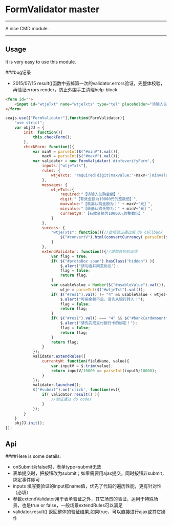 # FormValidator master

---

A nice CMD module.

---

## Usage

It is very easy to use this module.

###bug记录
* 2015/07/15 result()函数中去掉第一次的validator.errors验证，先整体校验，再验证errors render，防止外围手工清理help-block

````html
<form id="">
    <input id="wtjeTxt" name="wtjeTxts" type="tel" placeholder="请输入认购金额" value="50000">
</form>
````

```javascript
seajs.use(["FormValidator"],function(FormValidator){
    "use strict";
    var objJJ = {
        init: function(){
            this.checkForm();
        },
        checkForm: function(){
            var minV = parseInt($("#minV").val()),
                maxV = parseInt($("#maxV").val());
            var validator = new FormValidator('#infoverifyForm',{
                inputs:["wtjeTxts"],
                rules: {
                    wtjeTxts: 'required|digit|maxvalue:'+maxV+'|minvalue:'+minV+'|currentyW'
                },
                messages: {
                    wtjeTxts:{
                        required:"【请输入认购金额】",
                        digit:"【有效金额为10000元的整数倍】",
                        maxvalue:"【最高认购金额为：" + maxV+"元】",
                        minvalue:"【最低认购金额为：" + minV+"元】",
                        currentyW:'【有效金额为10000元的整数倍】'
                    }
                },
                success: {
                    "wtjeTxts": function(){//此项验证通过后 do callback
                        $("#convertV").html(convertCurrency( parseInt($("#wtjeTxt").val()) ));
                    }
                },
                extendValidator: function(){//增加其它验证项
                    var flag = true;
                    if( $("#protoBox span").hasClass("hidden") ){
                        $.alert("请勾选并同意协议");
                        flag = false;
                        return flag;
                    }
                    var usableValue = Number($("#usableValue").val()),
                        wtje = parseInt($("#wtjeTxt").val());
                    if( $("#res1").val() != "4" && usableValue < wtje){
                        $.alert("可用余额不足，请先从银行转入！");
                        flag = false;
                        return flag;
                    }
                    if( $("#res1").val() === "4" && $("#bankCardAmount").val()==0){
                        $.alert("请先完成支付银行卡的绑定！");
                        flag = false;
                        return flag;
                    }
                    return flag;
                }
            });
            validator.extendRules({
                currentyW: function(fieldName, value){
                    var inputV = $.trim(value);
                    return inputV/10000 == parseInt(inputV/10000);
                }
            });
            validator.launched();
            $("#submit").on('click', function(ev){
                if( validator.result() ){
                    //验证通过 do codes
                }
            });
        }
    }
    objJJ.init();
});
```

## Api

####Here is some details.
* onSubmit为false时，表单type=submit无效
* 表单提交时，把按钮改为submit；如果需要用ajax提交，同时按钮非submit，绑定事件即可
* inputs 填写要验证的input框name值，优先了代码的遍历性能，更有针对性（必填）
* 参数extendValidator用于表单验证之外，其它场景的验证，运用于特殊场景，也是true or false，一般场景extendRules可以满足
* validator.result() 返回整体的验证结果,如果true，可以直接进行ajax或其它操作
